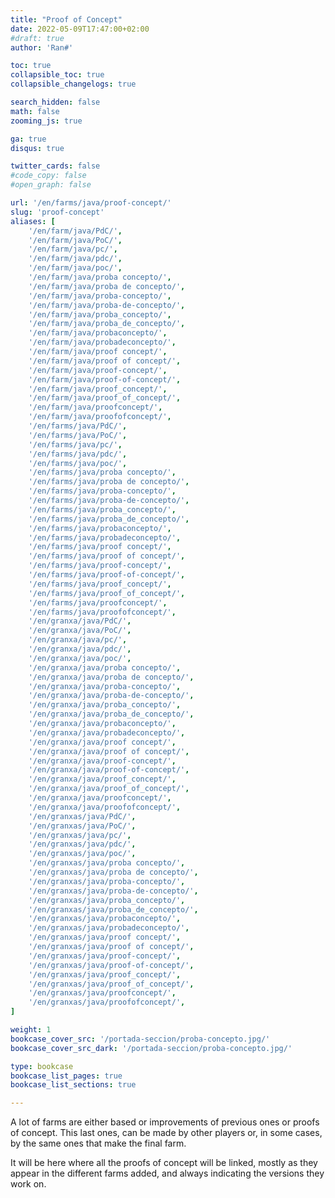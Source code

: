 ```yaml
---
title: "Proof of Concept"
date: 2022-05-09T17:47:00+02:00
#draft: true
author: 'Ran#'

toc: true
collapsible_toc: true
collapsible_changelogs: true

search_hidden: false
math: false
zooming_js: true

ga: true
disqus: true

twitter_cards: false
#code_copy: false
#open_graph: false

url: '/en/farms/java/proof-concept/'
slug: 'proof-concept'
aliases: [
    '/en/farm/java/PdC/',
    '/en/farm/java/PoC/',
    '/en/farm/java/pc/',
    '/en/farm/java/pdc/',
    '/en/farm/java/poc/',
    '/en/farm/java/proba concepto/',
    '/en/farm/java/proba de concepto/',
    '/en/farm/java/proba-concepto/',
    '/en/farm/java/proba-de-concepto/',
    '/en/farm/java/proba_concepto/',
    '/en/farm/java/proba_de_concepto/',
    '/en/farm/java/probaconcepto/',
    '/en/farm/java/probadeconcepto/',
    '/en/farm/java/proof concept/',
    '/en/farm/java/proof of concept/',
    '/en/farm/java/proof-concept/',
    '/en/farm/java/proof-of-concept/',
    '/en/farm/java/proof_concept/',
    '/en/farm/java/proof_of_concept/',
    '/en/farm/java/proofconcept/',
    '/en/farm/java/proofofconcept/',
    '/en/farms/java/PdC/',
    '/en/farms/java/PoC/',
    '/en/farms/java/pc/',
    '/en/farms/java/pdc/',
    '/en/farms/java/poc/',
    '/en/farms/java/proba concepto/',
    '/en/farms/java/proba de concepto/',
    '/en/farms/java/proba-concepto/',
    '/en/farms/java/proba-de-concepto/',
    '/en/farms/java/proba_concepto/',
    '/en/farms/java/proba_de_concepto/',
    '/en/farms/java/probaconcepto/',
    '/en/farms/java/probadeconcepto/',
    '/en/farms/java/proof concept/',
    '/en/farms/java/proof of concept/',
    '/en/farms/java/proof-concept/',
    '/en/farms/java/proof-of-concept/',
    '/en/farms/java/proof_concept/',
    '/en/farms/java/proof_of_concept/',
    '/en/farms/java/proofconcept/',
    '/en/farms/java/proofofconcept/',
    '/en/granxa/java/PdC/',
    '/en/granxa/java/PoC/',
    '/en/granxa/java/pc/',
    '/en/granxa/java/pdc/',
    '/en/granxa/java/poc/',
    '/en/granxa/java/proba concepto/',
    '/en/granxa/java/proba de concepto/',
    '/en/granxa/java/proba-concepto/',
    '/en/granxa/java/proba-de-concepto/',
    '/en/granxa/java/proba_concepto/',
    '/en/granxa/java/proba_de_concepto/',
    '/en/granxa/java/probaconcepto/',
    '/en/granxa/java/probadeconcepto/',
    '/en/granxa/java/proof concept/',
    '/en/granxa/java/proof of concept/',
    '/en/granxa/java/proof-concept/',
    '/en/granxa/java/proof-of-concept/',
    '/en/granxa/java/proof_concept/',
    '/en/granxa/java/proof_of_concept/',
    '/en/granxa/java/proofconcept/',
    '/en/granxa/java/proofofconcept/',
    '/en/granxas/java/PdC/',
    '/en/granxas/java/PoC/',
    '/en/granxas/java/pc/',
    '/en/granxas/java/pdc/',
    '/en/granxas/java/poc/',
    '/en/granxas/java/proba concepto/',
    '/en/granxas/java/proba de concepto/',
    '/en/granxas/java/proba-concepto/',
    '/en/granxas/java/proba-de-concepto/',
    '/en/granxas/java/proba_concepto/',
    '/en/granxas/java/proba_de_concepto/',
    '/en/granxas/java/probaconcepto/',
    '/en/granxas/java/probadeconcepto/',
    '/en/granxas/java/proof concept/',
    '/en/granxas/java/proof of concept/',
    '/en/granxas/java/proof-concept/',
    '/en/granxas/java/proof-of-concept/',
    '/en/granxas/java/proof_concept/',
    '/en/granxas/java/proof_of_concept/',
    '/en/granxas/java/proofconcept/',
    '/en/granxas/java/proofofconcept/',
]

weight: 1
bookcase_cover_src: '/portada-seccion/proba-concepto.jpg/'
bookcase_cover_src_dark: '/portada-seccion/proba-concepto.jpg/'

type: bookcase
bookcase_list_pages: true
bookcase_list_sections: true

---
```


A lot of farms are either based or improvements of previous ones or proofs of concept.
This last ones, can be made by other players or, in some cases, by the same ones that make the final farm.

It will be here where all the proofs of concept will be linked, mostly as they appear in the different farms added, and always indicating the versions they work on.
